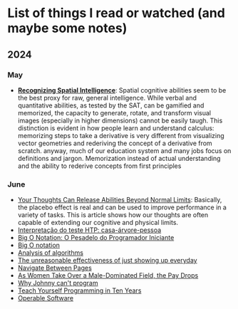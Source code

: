 # List of things I read or watched (and maybe some notes) 

## 2024

### May 

- [**Recognizing Spatial Intelligence**](https://www.scientificamerican.com/article/recognizing-spatial-intel/): Spatial cognitive abilities seem to be the best proxy for raw, general intelligence. While verbal and quantitative abilities, as tested by the SAT, can be gamified and memorized, the capacity to generate, rotate, and transform visual images (especially in higher dimensions) cannot be easily taugh. This distinction is evident in how people learn and understand calculus: memorizing steps to take a derivative is very different from visualizing vector geometries and rederiving the concept of a derivative from scratch. anyway, much of our education system and many jobs focus on definitions and jargon. Memorization instead of actual understanding and the ability to rederive concepts from first principles

### June 

- [Your Thoughts Can Release Abilities Beyond Normal Limits](https://www.scientificamerican.com/article/your-thoughts-can-release-abilities-beyond-normal-limits/): Basically, the placebo effect is real and can be used to improve performance in a variety of tasks. This is article shows how our thoughts are often capable of extending our cognitive and physical limits.
- [Interpretação do teste HTP: casa-árvore-pessoa](https://br.psicologia-online.com/interpretacao-do-teste-htp-casa-arvore-pessoa-122.html)
- [ Big O Notation: O Pesadelo do Programador Iniciante](https://www.youtube.com/watch?v=GLKDo13920k&t=8s)
- [Big O notation](https://en.wikipedia.org/wiki/Big_O_notation)
- [Analysis of algorithms](https://en.wikipedia.org/wiki/Analysis_of_algorithms)
- [The unreasonable effectiveness of just showing up everyday](https://typesense.org/blog/the-unreasonable-effectiveness-of-just-showing-up-everyday/)
- [Navigate Between Pages](https://nextjs.org/learn-pages-router/basics/navigate-between-pages/link-component)
- [As Women Take Over a Male-Dominated Field, the Pay Drops](https://web.archive.org/web/20230609205250/https://www.nytimes.com/2016/03/20/upshot/as-women-take-over-a-male-dominated-field-the-pay-drops.html)
- [Why Johnny can't program](http://www.bricklin.com/wontprogram.htm)
- [Teach Yourself Programming in Ten Years](https://norvig.com/21-days.html)
- [Operable Software](https://ferd.ca/operable-software.html)